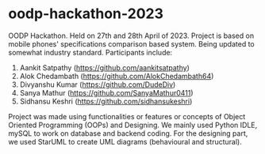 # oodp-hackathon-2023
OODP Hackathon. Held on 27th and 28th April of 2023. Project is based on mobile phones' specifications comparison based system. Being updated to somewhat industry standard. Participants include:
1. Aankit Satpathy (https://github.com/aankitsatpathy)
2. Alok Chedambath (https://github.com/AlokChedambath64)
3. Divyanshu Kumar (https://github.com/DudeDiv)
4. Sanya Mathur (https://github.com/SanyaMathur0411)
5. Sidhansu Keshri (https://github.com/sidhansukeshri)

Project was made using functionalities or features or concepts of Object Oriented Programming (OOPs) and Designing.
We mainly used Python IDLE, mySQL to work on database and backend coding. For the designing part, we used StarUML to create UML diagrams (behavioural and structural).
